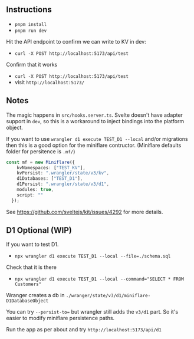 ## Instructions

- `pnpm install`
- `pnpm run dev`

Hit the API endpoint to confirm we can write to KV in dev:
- `curl -X POST http://localhost:5173/api/test`

Confirm that it works
- `curl -X POST http://localhost:5173/api/test`
- visit `http://localhost:5173/`

## Notes

The magic happens in `src/hooks.server.ts`. Svelte doesn't have adapter support in `dev`,
so this is a workaround to inject bindings into the platform object.

If you want to use `wrangler d1 execute TEST_D1 --local` and/or migrations then this is a good option for the miniflare contructor. (Miniflare defaults folder for persitence is `.mf/`)

```typescript
const mf = new Miniflare({
    kvNamespaces: ["TEST_KV"],
    kvPersist: ".wrangler/state/v3/kv",
    d1Databases: ["TEST_D1"],
    d1Persist: ".wrangler/state/v3/d1",
    modules: true,
    script: ""
  });
```

See https://github.com/sveltejs/kit/issues/4292 for more details.

## D1 Optional (WIP)

If you want to test D1.

- `npx wrangler d1 execute TEST_D1 --local --file=./schema.sql`

Check that it is there
- `npx wrangler d1 execute TEST_D1 --local --command="SELECT * FROM Customers"`

Wranger creates a db in `./wranger/state/v3/d1/miniflare-D1DatabaseObject`

You can try `--persist-to=` but wrangler still adds the `v3/d1` part. So it's easier to modify miniflare persistence paths.

Run the app as per about and try `http://localhost:5173/api/d1`

